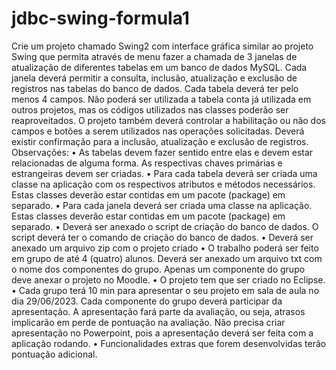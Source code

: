 # jdbc-swing-formula1

Crie um projeto chamado Swing2 com interface gráfica similar ao projeto Swing que permita
através de menu fazer a chamada de 3 janelas de atualização de diferentes tabelas em um banco
de dados MySQL. Cada janela deverá permitir a consulta, inclusão, atualização e exclusão de
registros nas tabelas do banco de dados. Cada tabela deverá ter pelo menos 4 campos. Não
poderá ser utilizada a tabela conta já utilizada em outros projetos, mas os códigos utilizados nas
classes poderão ser reaproveitados. O projeto também deverá controlar a habilitação ou não dos
campos e botões a serem utilizados nas operações solicitadas. Deverá existir confirmação para
a inclusão, atualização e exclusão de registros.
Observações:
• As tabelas devem fazer sentido entre elas e devem estar relacionadas de alguma forma.
As respectivas chaves primárias e estrangeiras devem ser criadas.
• Para cada tabela deverá ser criada uma classe na aplicação com os respectivos atributos
e métodos necessários. Estas classes deverão estar contidas em um pacote (package)
em separado.
• Para cada janela deverá ser criada uma classe na aplicação. Estas classes deverão
estar contidas em um pacote (package) em separado.
• Deverá ser anexado o script de criação do banco de dados. O script deverá ter o
comando de criação do banco de dados.
• Deverá ser anexado um arquivo zip com o projeto criado
• O trabalho poderá ser feito em grupo de até 4 (quatro) alunos. Deverá ser anexado um
arquivo txt com o nome dos componentes do grupo. Apenas um componente do grupo
deve anexar o projeto no Moodle.
• O projeto tem que ser criado no Eclipse.
• Cada grupo terá 10 min para apresentar o seu projeto em sala de aula no dia 29/06/2023.
Cada componente do grupo deverá participar da apresentação. A apresentação fará
parte da avaliação, ou seja, atrasos implicarão em perde de pontuação na avaliação.
Não precisa criar apresentação no Powerpoint, pois a apresentação deverá ser feita com
a aplicação rodando.
• Funcionalidades extras que forem desenvolvidas terão pontuação adicional.
